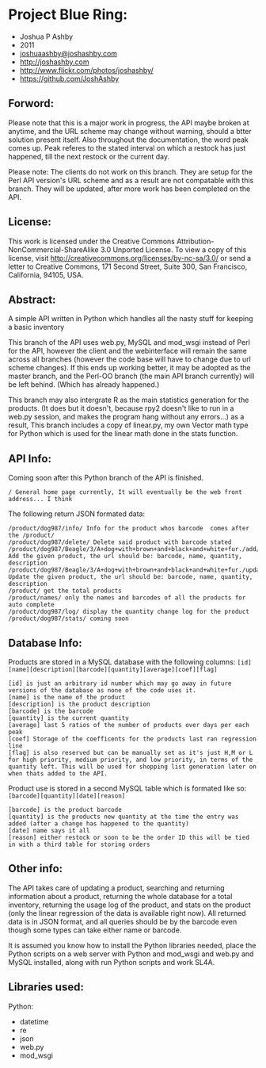 Project Blue Ring:
=============
* Joshua P Ashby
* 2011
* joshuaashby@joshashby.com
* http://joshashby.com
* http://www.flickr.com/photos/joshashby/
* https://github.com/JoshAshby

Forword:
--------------
Please note that this is a major work in progress, the API maybe broken at anytime, and the URL scheme may change without warning, should a btter solution present itself.
Also throughout the documentation, the word peak comes up. Peak referes to the stated interval on which a restock has just happened, till the next restock or the current day.

Please note: The clients do not work on this branch. They are setup for the Perl API version's URL scheme and as a result are not compatable with this branch. They will be updated, after more work has been completed on the API.

License:
-------------
This work is licensed under the Creative Commons Attribution-NonCommercial-ShareAlike 3.0 Unported License. To view a copy of this license, visit http://creativecommons.org/licenses/by-nc-sa/3.0/ or send a letter to Creative Commons, 171 Second Street, Suite 300, San Francisco, California, 94105, USA.

Abstract:
-------------
A simple API written in Python which handles all the nasty stuff for keeping a basic inventory

This branch of the API uses web.py, MySQL and mod_wsgi instead of Perl for the API, however the client and the webinterface 
will remain the same across all branches (however the code base will have to change due to url scheme changes). If this ends up working better, it may be adopted as the master branch, and the Perl-OO 
branch (the main API branch currently) will be left behind. (Which has already happened.)

This branch may also intergrate R as the main statistics generation for the products. (It does but it doesn't, because rpy2 doesn't like to run in a web.py session, and makes the program hang without any errors...) as a result, This branch includes a copy of linear.py, my own Vector math type for Python which is used for the linear math done in the stats function.

API Info:
--------------
Coming soon after this Python branch of the API is finished.

	/ General home page currently, It will eventually be the web front address... I think

The following return JSON formated data:

	/product/dog987/info/ Info for the product whos barcode  comes after the /product/
	/product/dog987/delete/ Delete said product with barcode stated
	/product/dog987/Beagle/3/A+dog+with+brown+and+black+and+white+fur./add/ Add the given product, the url should be: barcode, name, quantity, description
	/product/dog987/Beagle/3/A+dog+with+brown+and+black+and+white+fur./update/ Update the given product, the url should be: barcode, name, quantity, description
	/product/ get the total products
	/product/names/ only the names and barcodes of all the products for auto complete
	/product/dog987/log/ display the quantity change log for the product
	/product/dog987/stats/ coming soon

Database Info:
--------------------------

Products are stored in a MySQL database with the following columns:
``[id][name][description][barcode][quantity][average][coef][flag]``

	[id] is just an arbitrary id number which may go away in future versions of the database as none of the code uses it.
	[name] is the name of the product
	[description] is the product description
	[barcode] is the barcode
	[quantity] is the current quantity
	[average] last 5 ratios of the number of products over days per each peak
	[coef] Storage of the coefficents for the products last ran regression line
	[flag] is also reserved but can be manually set as it's just H,M or L for high priority, medium priority, and low priority, in terms of the quantity left. This will be used for shopping list generation later on when thats added to the API.

Product use is stored in a second MySQL table which is formated like so:
``[barcode][quantity][date][reason]``

	[barcode] is the product barcode
	[quantity] is the products new quantity at the time the entry was added (after a change has happened to the quantity)
	[date] name says it all
	[reason] either restock or soon to be the order ID this will be tied in with a third table for storing orders

Other info:
-----------------

The API takes care of updating a product, searching and returning information about a product, returning the whole database for a total inventory, returning the usage log of the product, and stats on the product (only the linear regression of the data is available right now).
All returned data is in JSON format, and all queries should be by the barcode even though some types can take either name or barcode.

It is assumed you know how to install the Python libraries needed, place the Python scripts on a web server with 
Python and mod_wsgi and web.py and MySQL installed, along with run Python scripts and work SL4A.

Libraries used:
----------------------

Python:
* datetime
* re
* json
* web.py
* mod_wsgi
